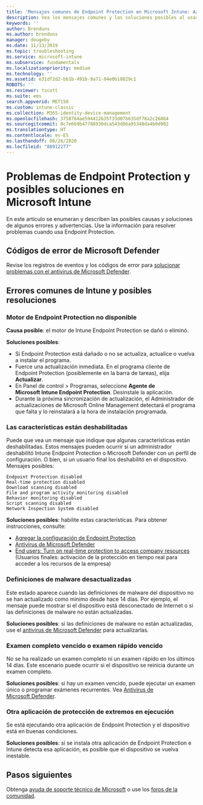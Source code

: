 ```yaml
---
title: 'Mensajes comunes de Endpoint Protection en Microsoft Intune: Azure | Microsoft Docs'
description: Vea los mensajes comunes y las soluciones posibles al usar y solucionar problemas de Endpoint Protection y Microsoft Defender en Microsoft Intune.
keywords: ''
author: Brenduns
ms.author: brenduns
manager: dougeby
ms.date: 11/13/2019
ms.topic: troubleshooting
ms.service: microsoft-intune
ms.subservice: fundamentals
ms.localizationpriority: medium
ms.technology: ''
ms.assetid: e31df2d2-bb1b-491b-9a71-04e0b18829c1
ROBOTS: ''
ms.reviewer: tscott
ms.suite: ems
search.appverid: MET150
ms.custom: intune-classic
ms.collection: M365-identity-device-management
ms.openlocfilehash: 3758764ae594412b35f33d07b635df78a2c26864
ms.sourcegitcommit: 0c7e6b9b47788930dca543d86a95348da4b0d902
ms.translationtype: HT
ms.contentlocale: es-ES
ms.lasthandoff: 08/26/2020
ms.locfileid: "88912277"
---
```

# <a name="endpoint-protection-issues-and-possible-solutions-in-microsoft-intune"></a>Problemas de Endpoint Protection y posibles soluciones en Microsoft Intune

En este artículo se enumeran y describen las posibles causas y soluciones de algunos errores y advertencias. Use la información para resolver problemas cuando usa Endpoint Protection.

## <a name="microsoft-defender-error-codes"></a>Códigos de error de Microsoft Defender

Revise los registros de eventos y los códigos de error para [solucionar problemas con el antivirus de Microsoft Defender](/windows/security/threat-protection/windows-defender-antivirus/troubleshoot-windows-defender-antivirus).

## <a name="common-intune-errors-and-possible-resolutions"></a>Errores comunes de Intune y posibles resoluciones

### <a name="endpoint-protection-engine-unavailable"></a>Motor de Endpoint Protection no disponible

**Causa posible**: el motor de Intune Endpoint Protection se dañó o eliminó.

**Soluciones posibles**:

- Si Endpoint Protection está dañado o no se actualiza, actualice o vuelva a instalar el programa.
- Fuerce una actualización inmediata. En el programa cliente de Endpoint Protection (posiblemente en la barra de tareas), elija **Actualizar**.
- En Panel de control > Programas, seleccione **Agente de Microsoft Intune Endpoint Protection**. Desinstale la aplicación.
- Durante la próxima sincronización de actualización, el Administrador de actualizaciones de Microsoft Online Management detectará el programa que falta y lo reinstalará a la hora de instalación programada.

### <a name="features-are-disabled"></a>Las características están deshabilitadas

Puede que vea un mensaje que indique que algunas características están deshabilitadas. Estos mensajes pueden ocurrir si un administrador deshabilitó Intune Endpoint Protection o Microsoft Defender con un perfil de configuración. O bien, si un usuario final los deshabilitó en el dispositivo. Mensajes posibles:

`Endpoint Protection disabled`  
`Real-time protection disabled`  
`Download scanning disabled`  
`File and program activity monitoring disabled`  
`Behavior monitoring disabled`  
`Script scanning disabled`  
`Network Inspection System disabled`  

**Soluciones posibles**: habilite estas características. Para obtener instrucciones, consulte:

- [Agregar la configuración de Endpoint Protection](../protect/endpoint-protection-configure.md)
- [Antivirus de Microsoft Defender](../configuration/device-restrictions-windows-10.md#microsoft-defender-antivirus)
- [End users: Turn on real-time protection to access company resources](../user-help/turn-on-defender-windows.md) (Usuarios finales: activación de la protección en tiempo real para acceder a los recursos de la empresa)

### <a name="malware-definitions-out-of-date"></a>Definiciones de malware desactualizadas

Este estado aparece cuando las definiciones de malware del dispositivo no se han actualizado como mínimo desde hace 14 días. Por ejemplo, el mensaje puede mostrar si el dispositivo está desconectado de Internet o si las definiciones de malware no están actualizadas.

**Soluciones posibles**: si las definiciones de malware no están actualizadas, use el [antivirus de Microsoft Defender](../configuration/device-restrictions-windows-10.md#microsoft-defender-antivirus) para actualizarlas.

### <a name="full-scan-overdue-or-quick-scan-overdue"></a>Examen completo vencido o examen rápido vencido

No se ha realizado un examen completo ni un examen rápido en los últimos 14 días. Este escenario puede ocurrir si el dispositivo se reinicia durante un examen completo.

**Soluciones posibles**: si hay un examen vencido, puede ejecutar un examen único o programar exámenes recurrentes. Vea [Antivirus de Microsoft Defender](../configuration/device-restrictions-windows-10.md#microsoft-defender-antivirus).

### <a name="another-endpoint-protection-application-running"></a>Otra aplicación de protección de extremos en ejecución

Se está ejecutando otra aplicación de Endpoint Protection y el dispositivo está en buenas condiciones.

**Soluciones posibles**: si se instala otra aplicación de Endpoint Protection e Intune detecta esa aplicación, es posible que el dispositivo se vuelva inestable.

## <a name="next-steps"></a>Pasos siguientes

Obtenga [ayuda de soporte técnico de Microsoft](get-support.md) o use los [foros de la comunidad](https://social.technet.microsoft.com/Forums/en-US/home?category=microsoftintune).